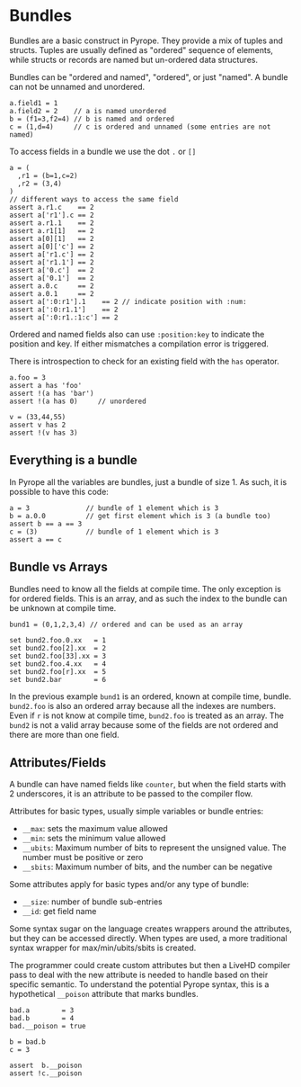 # Bundles

Bundles are a basic construct in Pyrope. They provide a mix of tuples and structs. Tuples are usually defined as "ordered"
sequence of elements, while structs or records are named but un-ordered data structures.

Bundles can be "ordered and named", "ordered", or just "named". A bundle can not be unnamed and unordered.

```
a.field1 = 1
a.field2 = 2    // a is named unordered
b = (f1=3,f2=4) // b is named and ordered
c = (1,d=4)     // c is ordered and unnamed (some entries are not named)
```

To access fields in a bundle we use the dot `.` or `[]`
```
a = (
  ,r1 = (b=1,c=2)
  ,r2 = (3,4)
)
// different ways to access the same field
assert a.r1.c    == 2
assert a['r1'].c == 2
assert a.r1.1    == 2
assert a.r1[1]   == 2
assert a[0][1]   == 2
assert a[0]['c'] == 2
assert a['r1.c'] == 2
assert a['r1.1'] == 2
assert a['0.c']  == 2
assert a['0.1']  == 2
assert a.0.c     == 2
assert a.0.1     == 2
assert a[':0:r1'].1    == 2 // indicate position with :num:
assert a[':0:r1.1']    == 2
assert a[':0:r1.:1:c'] == 2
```

Ordered and named fields also can use `:position:key` to indicate the position
and key. If either mismatches a compilation error is triggered.


There is introspection to check for an existing field with the `has` operator.

```
a.foo = 3
assert a has 'foo'
assert !(a has 'bar')
assert !(a has 0)     // unordered

v = (33,44,55)
assert v has 2
assert !(v has 3)
```

## Everything is a bundle

In Pyrope all the variables are bundles, just a bundle of size 1. As such, it is possible
to have this code:

```
a = 3              // bundle of 1 element which is 3
b = a.0.0          // get first element which is 3 (a bundle too)
assert b == a == 3
c = (3)            // bundle of 1 element which is 3
assert a == c
```

## Bundle vs Arrays

Bundles need to know all the fields at compile time. The only exception is for
ordered fields.  This is an array, and as such the index to the bundle can be
unknown at compile time.

```
bund1 = (0,1,2,3,4) // ordered and can be used as an array

set bund2.foo.0.xx   = 1
set bund2.foo[2].xx  = 2
set bund2.foo[33].xx = 3
set bund2.foo.4.xx   = 4
set bund2.foo[r].xx  = 5
set bund2.bar        = 6
```

In the previous example `bund1` is an ordered, known at compile time, bundle.
`bund2.foo` is also an ordered array because all the indexes are numbers. Even
if `r` is not know at compile time, `bund2.foo` is treated as an array. The
`bund2` is not a valid array because some of the fields are not ordered and
there are more than one field.

## Attributes/Fields


A bundle can have named fields like `counter`, but when the field starts with 2
underscores, it is an attribute to be passed to the compiler flow. 

Attributes for basic types, usually simple variables or bundle entries:

* `__max`: sets the maximum value allowed
* `__min`: sets the minimum value allowed
* `__ubits`: Maximum number of bits to represent the unsigned value. The number must be positive or zero
* `__sbits`: Maximum number of bits, and the number can be negative

Some attributes apply for basic types and/or any type of bundle:

* `__size`: number of bundle sub-entries
* `__id`: get field name


Some syntax sugar on the language creates wrappers around the attributes, but
they can be accessed directly. When types are used, a more traditional syntax
wrapper for max/min/ubits/sbits is created.


The programmer could create custom attributes but then a LiveHD compiler pass
to deal with the new attribute is needed to handle based on their specific
semantic. To understand the potential Pyrope syntax, this is a hypothetical
`__poison` attribute that marks bundles.

```
bad.a        = 3
bad.b        = 4
bad.__poison = true

b = bad.b
c = 3

assert  b.__poison
assert !c.__poison
```

